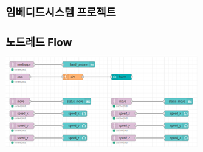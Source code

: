 # 임베디드시스템 프로젝트

# 노드레드 Flow
<img src="https://github.com/emperor5519/Embedded-class_KunsanUniv/blob/main/imgs/node-red%20flow.png">

